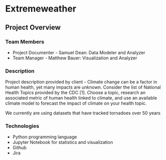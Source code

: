 # Extremeweather

## Project Overview 

### Team Members 
* Project Documenter - Samuel Dean: Data Modeler and Analyzer 
* Team Manager - Matthew Bauer: Visualization and Analyzer 

### Description 
Project description provided by client - Climate change can be a factor in human health, yet many impacts are unknown. Consider the list of National Health Topics provided by the CDC [1]. Choose a topic, research an associated metric of human health linked to climate, and use an available climate model to forecast the impact of climate on your health topic.

We currently are using datasets that have tracked tornadoes over 50 years

### Technologies 
* Python programming language 
* Jupyter Notebook for statistics and visualization 
* Github
* Jira


